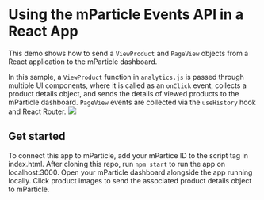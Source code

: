 # Using the mParticle Events API in a React App
This demo shows how to send a `ViewProduct` and `PageView` objects from a React application to the mParticle dashboard. 

In this sample, a `ViewProduct` function in `analytics.js` is passed through multiple UI components, where it is called as an `onClick` event, collects a product details object, and sends the details of viewed products to the mParticle dashboard. `PageView` events are collected via the `useHistory` hook and React Router. 
![](screen_capture_demo.gif)

## Get started
To connect this app to mParticle, add your mPartice ID to the script tag in index.html. After cloning this repo, run `npm start` to run the app on localhost:3000. Open your mParticle dashboard alongside the app running locally. Click product images to send the associated product details object to mParticle. 

